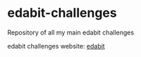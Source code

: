 # edabit-challenges
Repository of all my main edabit challenges

edabit challenges website: [edabit](https://edabit.com/challenges/)
